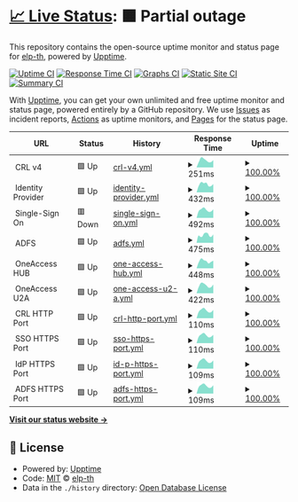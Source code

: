 # [📈 Live Status](https://elp-th.github.io/upptime): <!--live status--> **🟧 Partial outage**

This repository contains the open-source uptime monitor and status page for [elp-th](https://elp-th.github.io/upptime), powered by [Upptime](https://github.com/upptime/upptime).

[![Uptime CI](https://github.com/elp-th/upptime/workflows/Uptime%20CI/badge.svg)](https://github.com/elp-th/upptime/actions?query=workflow%3A%22Uptime+CI%22)
[![Response Time CI](https://github.com/elp-th/upptime/workflows/Response%20Time%20CI/badge.svg)](https://github.com/elp-th/upptime/actions?query=workflow%3A%22Response+Time+CI%22)
[![Graphs CI](https://github.com/elp-th/upptime/workflows/Graphs%20CI/badge.svg)](https://github.com/elp-th/upptime/actions?query=workflow%3A%22Graphs+CI%22)
[![Static Site CI](https://github.com/elp-th/upptime/workflows/Static%20Site%20CI/badge.svg)](https://github.com/elp-th/upptime/actions?query=workflow%3A%22Static+Site+CI%22)
[![Summary CI](https://github.com/elp-th/upptime/workflows/Summary%20CI/badge.svg)](https://github.com/elp-th/upptime/actions?query=workflow%3A%22Summary+CI%22)

With [Upptime](https://upptime.js.org), you can get your own unlimited and free uptime monitor and status page, powered entirely by a GitHub repository. We use [Issues](https://github.com/elp-th/upptime/issues) as incident reports, [Actions](https://github.com/elp-th/upptime/actions) as uptime monitors, and [Pages](https://elp-th.github.io/upptime) for the status page.

<!--start: status pages-->
<!-- This summary is generated by Upptime (https://github.com/upptime/upptime) -->
<!-- Do not edit this manually, your changes will be overwritten -->
<!-- prettier-ignore -->
| URL | Status | History | Response Time | Uptime |
| --- | ------ | ------- | ------------- | ------ |
| <img alt="" src="https://icons.duckduckgo.com/ip3/null.ico" height="13"> CRL v4 | 🟩 Up | [crl-v4.yml](https://github.com/elp-th/upptime/commits/HEAD/history/crl-v4.yml) | <details><summary><img alt="Response time graph" src="./graphs/crl-v4/response-time-week.png" height="20"> 251ms</summary><br><a href="https://elp-th.github.io/upptime/history/crl-v4"><img alt="Response time 283" src="https://img.shields.io/endpoint?url=https%3A%2F%2Fraw.githubusercontent.com%2Felp-th%2Fupptime%2FHEAD%2Fapi%2Fcrl-v4%2Fresponse-time.json"></a><br><a href="https://elp-th.github.io/upptime/history/crl-v4"><img alt="24-hour response time 255" src="https://img.shields.io/endpoint?url=https%3A%2F%2Fraw.githubusercontent.com%2Felp-th%2Fupptime%2FHEAD%2Fapi%2Fcrl-v4%2Fresponse-time-day.json"></a><br><a href="https://elp-th.github.io/upptime/history/crl-v4"><img alt="7-day response time 251" src="https://img.shields.io/endpoint?url=https%3A%2F%2Fraw.githubusercontent.com%2Felp-th%2Fupptime%2FHEAD%2Fapi%2Fcrl-v4%2Fresponse-time-week.json"></a><br><a href="https://elp-th.github.io/upptime/history/crl-v4"><img alt="30-day response time 236" src="https://img.shields.io/endpoint?url=https%3A%2F%2Fraw.githubusercontent.com%2Felp-th%2Fupptime%2FHEAD%2Fapi%2Fcrl-v4%2Fresponse-time-month.json"></a><br><a href="https://elp-th.github.io/upptime/history/crl-v4"><img alt="1-year response time 242" src="https://img.shields.io/endpoint?url=https%3A%2F%2Fraw.githubusercontent.com%2Felp-th%2Fupptime%2FHEAD%2Fapi%2Fcrl-v4%2Fresponse-time-year.json"></a></details> | <details><summary><a href="https://elp-th.github.io/upptime/history/crl-v4">100.00%</a></summary><a href="https://elp-th.github.io/upptime/history/crl-v4"><img alt="All-time uptime 99.99%" src="https://img.shields.io/endpoint?url=https%3A%2F%2Fraw.githubusercontent.com%2Felp-th%2Fupptime%2FHEAD%2Fapi%2Fcrl-v4%2Fuptime.json"></a><br><a href="https://elp-th.github.io/upptime/history/crl-v4"><img alt="24-hour uptime 100.00%" src="https://img.shields.io/endpoint?url=https%3A%2F%2Fraw.githubusercontent.com%2Felp-th%2Fupptime%2FHEAD%2Fapi%2Fcrl-v4%2Fuptime-day.json"></a><br><a href="https://elp-th.github.io/upptime/history/crl-v4"><img alt="7-day uptime 100.00%" src="https://img.shields.io/endpoint?url=https%3A%2F%2Fraw.githubusercontent.com%2Felp-th%2Fupptime%2FHEAD%2Fapi%2Fcrl-v4%2Fuptime-week.json"></a><br><a href="https://elp-th.github.io/upptime/history/crl-v4"><img alt="30-day uptime 99.88%" src="https://img.shields.io/endpoint?url=https%3A%2F%2Fraw.githubusercontent.com%2Felp-th%2Fupptime%2FHEAD%2Fapi%2Fcrl-v4%2Fuptime-month.json"></a><br><a href="https://elp-th.github.io/upptime/history/crl-v4"><img alt="1-year uptime 99.97%" src="https://img.shields.io/endpoint?url=https%3A%2F%2Fraw.githubusercontent.com%2Felp-th%2Fupptime%2FHEAD%2Fapi%2Fcrl-v4%2Fuptime-year.json"></a></details>
| <img alt="" src="https://icons.duckduckgo.com/ip3/null.ico" height="13"> Identity Provider | 🟩 Up | [identity-provider.yml](https://github.com/elp-th/upptime/commits/HEAD/history/identity-provider.yml) | <details><summary><img alt="Response time graph" src="./graphs/identity-provider/response-time-week.png" height="20"> 432ms</summary><br><a href="https://elp-th.github.io/upptime/history/identity-provider"><img alt="Response time 450" src="https://img.shields.io/endpoint?url=https%3A%2F%2Fraw.githubusercontent.com%2Felp-th%2Fupptime%2FHEAD%2Fapi%2Fidentity-provider%2Fresponse-time.json"></a><br><a href="https://elp-th.github.io/upptime/history/identity-provider"><img alt="24-hour response time 438" src="https://img.shields.io/endpoint?url=https%3A%2F%2Fraw.githubusercontent.com%2Felp-th%2Fupptime%2FHEAD%2Fapi%2Fidentity-provider%2Fresponse-time-day.json"></a><br><a href="https://elp-th.github.io/upptime/history/identity-provider"><img alt="7-day response time 432" src="https://img.shields.io/endpoint?url=https%3A%2F%2Fraw.githubusercontent.com%2Felp-th%2Fupptime%2FHEAD%2Fapi%2Fidentity-provider%2Fresponse-time-week.json"></a><br><a href="https://elp-th.github.io/upptime/history/identity-provider"><img alt="30-day response time 392" src="https://img.shields.io/endpoint?url=https%3A%2F%2Fraw.githubusercontent.com%2Felp-th%2Fupptime%2FHEAD%2Fapi%2Fidentity-provider%2Fresponse-time-month.json"></a><br><a href="https://elp-th.github.io/upptime/history/identity-provider"><img alt="1-year response time 404" src="https://img.shields.io/endpoint?url=https%3A%2F%2Fraw.githubusercontent.com%2Felp-th%2Fupptime%2FHEAD%2Fapi%2Fidentity-provider%2Fresponse-time-year.json"></a></details> | <details><summary><a href="https://elp-th.github.io/upptime/history/identity-provider">100.00%</a></summary><a href="https://elp-th.github.io/upptime/history/identity-provider"><img alt="All-time uptime 99.74%" src="https://img.shields.io/endpoint?url=https%3A%2F%2Fraw.githubusercontent.com%2Felp-th%2Fupptime%2FHEAD%2Fapi%2Fidentity-provider%2Fuptime.json"></a><br><a href="https://elp-th.github.io/upptime/history/identity-provider"><img alt="24-hour uptime 100.00%" src="https://img.shields.io/endpoint?url=https%3A%2F%2Fraw.githubusercontent.com%2Felp-th%2Fupptime%2FHEAD%2Fapi%2Fidentity-provider%2Fuptime-day.json"></a><br><a href="https://elp-th.github.io/upptime/history/identity-provider"><img alt="7-day uptime 100.00%" src="https://img.shields.io/endpoint?url=https%3A%2F%2Fraw.githubusercontent.com%2Felp-th%2Fupptime%2FHEAD%2Fapi%2Fidentity-provider%2Fuptime-week.json"></a><br><a href="https://elp-th.github.io/upptime/history/identity-provider"><img alt="30-day uptime 99.82%" src="https://img.shields.io/endpoint?url=https%3A%2F%2Fraw.githubusercontent.com%2Felp-th%2Fupptime%2FHEAD%2Fapi%2Fidentity-provider%2Fuptime-month.json"></a><br><a href="https://elp-th.github.io/upptime/history/identity-provider"><img alt="1-year uptime 99.96%" src="https://img.shields.io/endpoint?url=https%3A%2F%2Fraw.githubusercontent.com%2Felp-th%2Fupptime%2FHEAD%2Fapi%2Fidentity-provider%2Fuptime-year.json"></a></details>
| <img alt="" src="https://icons.duckduckgo.com/ip3/null.ico" height="13"> Single-Sign On | 🟥 Down | [single-sign-on.yml](https://github.com/elp-th/upptime/commits/HEAD/history/single-sign-on.yml) | <details><summary><img alt="Response time graph" src="./graphs/single-sign-on/response-time-week.png" height="20"> 492ms</summary><br><a href="https://elp-th.github.io/upptime/history/single-sign-on"><img alt="Response time 555" src="https://img.shields.io/endpoint?url=https%3A%2F%2Fraw.githubusercontent.com%2Felp-th%2Fupptime%2FHEAD%2Fapi%2Fsingle-sign-on%2Fresponse-time.json"></a><br><a href="https://elp-th.github.io/upptime/history/single-sign-on"><img alt="24-hour response time 525" src="https://img.shields.io/endpoint?url=https%3A%2F%2Fraw.githubusercontent.com%2Felp-th%2Fupptime%2FHEAD%2Fapi%2Fsingle-sign-on%2Fresponse-time-day.json"></a><br><a href="https://elp-th.github.io/upptime/history/single-sign-on"><img alt="7-day response time 492" src="https://img.shields.io/endpoint?url=https%3A%2F%2Fraw.githubusercontent.com%2Felp-th%2Fupptime%2FHEAD%2Fapi%2Fsingle-sign-on%2Fresponse-time-week.json"></a><br><a href="https://elp-th.github.io/upptime/history/single-sign-on"><img alt="30-day response time 478" src="https://img.shields.io/endpoint?url=https%3A%2F%2Fraw.githubusercontent.com%2Felp-th%2Fupptime%2FHEAD%2Fapi%2Fsingle-sign-on%2Fresponse-time-month.json"></a><br><a href="https://elp-th.github.io/upptime/history/single-sign-on"><img alt="1-year response time 535" src="https://img.shields.io/endpoint?url=https%3A%2F%2Fraw.githubusercontent.com%2Felp-th%2Fupptime%2FHEAD%2Fapi%2Fsingle-sign-on%2Fresponse-time-year.json"></a></details> | <details><summary><a href="https://elp-th.github.io/upptime/history/single-sign-on">100.00%</a></summary><a href="https://elp-th.github.io/upptime/history/single-sign-on"><img alt="All-time uptime 99.94%" src="https://img.shields.io/endpoint?url=https%3A%2F%2Fraw.githubusercontent.com%2Felp-th%2Fupptime%2FHEAD%2Fapi%2Fsingle-sign-on%2Fuptime.json"></a><br><a href="https://elp-th.github.io/upptime/history/single-sign-on"><img alt="24-hour uptime 99.99%" src="https://img.shields.io/endpoint?url=https%3A%2F%2Fraw.githubusercontent.com%2Felp-th%2Fupptime%2FHEAD%2Fapi%2Fsingle-sign-on%2Fuptime-day.json"></a><br><a href="https://elp-th.github.io/upptime/history/single-sign-on"><img alt="7-day uptime 100.00%" src="https://img.shields.io/endpoint?url=https%3A%2F%2Fraw.githubusercontent.com%2Felp-th%2Fupptime%2FHEAD%2Fapi%2Fsingle-sign-on%2Fuptime-week.json"></a><br><a href="https://elp-th.github.io/upptime/history/single-sign-on"><img alt="30-day uptime 99.88%" src="https://img.shields.io/endpoint?url=https%3A%2F%2Fraw.githubusercontent.com%2Felp-th%2Fupptime%2FHEAD%2Fapi%2Fsingle-sign-on%2Fuptime-month.json"></a><br><a href="https://elp-th.github.io/upptime/history/single-sign-on"><img alt="1-year uptime 99.95%" src="https://img.shields.io/endpoint?url=https%3A%2F%2Fraw.githubusercontent.com%2Felp-th%2Fupptime%2FHEAD%2Fapi%2Fsingle-sign-on%2Fuptime-year.json"></a></details>
| <img alt="" src="https://icons.duckduckgo.com/ip3/null.ico" height="13"> ADFS | 🟩 Up | [adfs.yml](https://github.com/elp-th/upptime/commits/HEAD/history/adfs.yml) | <details><summary><img alt="Response time graph" src="./graphs/adfs/response-time-week.png" height="20"> 475ms</summary><br><a href="https://elp-th.github.io/upptime/history/adfs"><img alt="Response time 496" src="https://img.shields.io/endpoint?url=https%3A%2F%2Fraw.githubusercontent.com%2Felp-th%2Fupptime%2FHEAD%2Fapi%2Fadfs%2Fresponse-time.json"></a><br><a href="https://elp-th.github.io/upptime/history/adfs"><img alt="24-hour response time 520" src="https://img.shields.io/endpoint?url=https%3A%2F%2Fraw.githubusercontent.com%2Felp-th%2Fupptime%2FHEAD%2Fapi%2Fadfs%2Fresponse-time-day.json"></a><br><a href="https://elp-th.github.io/upptime/history/adfs"><img alt="7-day response time 475" src="https://img.shields.io/endpoint?url=https%3A%2F%2Fraw.githubusercontent.com%2Felp-th%2Fupptime%2FHEAD%2Fapi%2Fadfs%2Fresponse-time-week.json"></a><br><a href="https://elp-th.github.io/upptime/history/adfs"><img alt="30-day response time 471" src="https://img.shields.io/endpoint?url=https%3A%2F%2Fraw.githubusercontent.com%2Felp-th%2Fupptime%2FHEAD%2Fapi%2Fadfs%2Fresponse-time-month.json"></a><br><a href="https://elp-th.github.io/upptime/history/adfs"><img alt="1-year response time 471" src="https://img.shields.io/endpoint?url=https%3A%2F%2Fraw.githubusercontent.com%2Felp-th%2Fupptime%2FHEAD%2Fapi%2Fadfs%2Fresponse-time-year.json"></a></details> | <details><summary><a href="https://elp-th.github.io/upptime/history/adfs">100.00%</a></summary><a href="https://elp-th.github.io/upptime/history/adfs"><img alt="All-time uptime 99.87%" src="https://img.shields.io/endpoint?url=https%3A%2F%2Fraw.githubusercontent.com%2Felp-th%2Fupptime%2FHEAD%2Fapi%2Fadfs%2Fuptime.json"></a><br><a href="https://elp-th.github.io/upptime/history/adfs"><img alt="24-hour uptime 100.00%" src="https://img.shields.io/endpoint?url=https%3A%2F%2Fraw.githubusercontent.com%2Felp-th%2Fupptime%2FHEAD%2Fapi%2Fadfs%2Fuptime-day.json"></a><br><a href="https://elp-th.github.io/upptime/history/adfs"><img alt="7-day uptime 100.00%" src="https://img.shields.io/endpoint?url=https%3A%2F%2Fraw.githubusercontent.com%2Felp-th%2Fupptime%2FHEAD%2Fapi%2Fadfs%2Fuptime-week.json"></a><br><a href="https://elp-th.github.io/upptime/history/adfs"><img alt="30-day uptime 99.89%" src="https://img.shields.io/endpoint?url=https%3A%2F%2Fraw.githubusercontent.com%2Felp-th%2Fupptime%2FHEAD%2Fapi%2Fadfs%2Fuptime-month.json"></a><br><a href="https://elp-th.github.io/upptime/history/adfs"><img alt="1-year uptime 99.75%" src="https://img.shields.io/endpoint?url=https%3A%2F%2Fraw.githubusercontent.com%2Felp-th%2Fupptime%2FHEAD%2Fapi%2Fadfs%2Fuptime-year.json"></a></details>
| <img alt="" src="https://icons.duckduckgo.com/ip3/null.ico" height="13"> OneAccess HUB | 🟩 Up | [one-access-hub.yml](https://github.com/elp-th/upptime/commits/HEAD/history/one-access-hub.yml) | <details><summary><img alt="Response time graph" src="./graphs/one-access-hub/response-time-week.png" height="20"> 448ms</summary><br><a href="https://elp-th.github.io/upptime/history/one-access-hub"><img alt="Response time 413" src="https://img.shields.io/endpoint?url=https%3A%2F%2Fraw.githubusercontent.com%2Felp-th%2Fupptime%2FHEAD%2Fapi%2Fone-access-hub%2Fresponse-time.json"></a><br><a href="https://elp-th.github.io/upptime/history/one-access-hub"><img alt="24-hour response time 469" src="https://img.shields.io/endpoint?url=https%3A%2F%2Fraw.githubusercontent.com%2Felp-th%2Fupptime%2FHEAD%2Fapi%2Fone-access-hub%2Fresponse-time-day.json"></a><br><a href="https://elp-th.github.io/upptime/history/one-access-hub"><img alt="7-day response time 448" src="https://img.shields.io/endpoint?url=https%3A%2F%2Fraw.githubusercontent.com%2Felp-th%2Fupptime%2FHEAD%2Fapi%2Fone-access-hub%2Fresponse-time-week.json"></a><br><a href="https://elp-th.github.io/upptime/history/one-access-hub"><img alt="30-day response time 410" src="https://img.shields.io/endpoint?url=https%3A%2F%2Fraw.githubusercontent.com%2Felp-th%2Fupptime%2FHEAD%2Fapi%2Fone-access-hub%2Fresponse-time-month.json"></a><br><a href="https://elp-th.github.io/upptime/history/one-access-hub"><img alt="1-year response time 413" src="https://img.shields.io/endpoint?url=https%3A%2F%2Fraw.githubusercontent.com%2Felp-th%2Fupptime%2FHEAD%2Fapi%2Fone-access-hub%2Fresponse-time-year.json"></a></details> | <details><summary><a href="https://elp-th.github.io/upptime/history/one-access-hub">100.00%</a></summary><a href="https://elp-th.github.io/upptime/history/one-access-hub"><img alt="All-time uptime 81.76%" src="https://img.shields.io/endpoint?url=https%3A%2F%2Fraw.githubusercontent.com%2Felp-th%2Fupptime%2FHEAD%2Fapi%2Fone-access-hub%2Fuptime.json"></a><br><a href="https://elp-th.github.io/upptime/history/one-access-hub"><img alt="24-hour uptime 100.00%" src="https://img.shields.io/endpoint?url=https%3A%2F%2Fraw.githubusercontent.com%2Felp-th%2Fupptime%2FHEAD%2Fapi%2Fone-access-hub%2Fuptime-day.json"></a><br><a href="https://elp-th.github.io/upptime/history/one-access-hub"><img alt="7-day uptime 100.00%" src="https://img.shields.io/endpoint?url=https%3A%2F%2Fraw.githubusercontent.com%2Felp-th%2Fupptime%2FHEAD%2Fapi%2Fone-access-hub%2Fuptime-week.json"></a><br><a href="https://elp-th.github.io/upptime/history/one-access-hub"><img alt="30-day uptime 99.89%" src="https://img.shields.io/endpoint?url=https%3A%2F%2Fraw.githubusercontent.com%2Felp-th%2Fupptime%2FHEAD%2Fapi%2Fone-access-hub%2Fuptime-month.json"></a><br><a href="https://elp-th.github.io/upptime/history/one-access-hub"><img alt="1-year uptime 81.76%" src="https://img.shields.io/endpoint?url=https%3A%2F%2Fraw.githubusercontent.com%2Felp-th%2Fupptime%2FHEAD%2Fapi%2Fone-access-hub%2Fuptime-year.json"></a></details>
| <img alt="" src="https://icons.duckduckgo.com/ip3/null.ico" height="13"> OneAccess U2A | 🟩 Up | [one-access-u2-a.yml](https://github.com/elp-th/upptime/commits/HEAD/history/one-access-u2-a.yml) | <details><summary><img alt="Response time graph" src="./graphs/one-access-u2-a/response-time-week.png" height="20"> 422ms</summary><br><a href="https://elp-th.github.io/upptime/history/one-access-u2-a"><img alt="Response time 404" src="https://img.shields.io/endpoint?url=https%3A%2F%2Fraw.githubusercontent.com%2Felp-th%2Fupptime%2FHEAD%2Fapi%2Fone-access-u2-a%2Fresponse-time.json"></a><br><a href="https://elp-th.github.io/upptime/history/one-access-u2-a"><img alt="24-hour response time 461" src="https://img.shields.io/endpoint?url=https%3A%2F%2Fraw.githubusercontent.com%2Felp-th%2Fupptime%2FHEAD%2Fapi%2Fone-access-u2-a%2Fresponse-time-day.json"></a><br><a href="https://elp-th.github.io/upptime/history/one-access-u2-a"><img alt="7-day response time 422" src="https://img.shields.io/endpoint?url=https%3A%2F%2Fraw.githubusercontent.com%2Felp-th%2Fupptime%2FHEAD%2Fapi%2Fone-access-u2-a%2Fresponse-time-week.json"></a><br><a href="https://elp-th.github.io/upptime/history/one-access-u2-a"><img alt="30-day response time 396" src="https://img.shields.io/endpoint?url=https%3A%2F%2Fraw.githubusercontent.com%2Felp-th%2Fupptime%2FHEAD%2Fapi%2Fone-access-u2-a%2Fresponse-time-month.json"></a><br><a href="https://elp-th.github.io/upptime/history/one-access-u2-a"><img alt="1-year response time 404" src="https://img.shields.io/endpoint?url=https%3A%2F%2Fraw.githubusercontent.com%2Felp-th%2Fupptime%2FHEAD%2Fapi%2Fone-access-u2-a%2Fresponse-time-year.json"></a></details> | <details><summary><a href="https://elp-th.github.io/upptime/history/one-access-u2-a">100.00%</a></summary><a href="https://elp-th.github.io/upptime/history/one-access-u2-a"><img alt="All-time uptime 81.80%" src="https://img.shields.io/endpoint?url=https%3A%2F%2Fraw.githubusercontent.com%2Felp-th%2Fupptime%2FHEAD%2Fapi%2Fone-access-u2-a%2Fuptime.json"></a><br><a href="https://elp-th.github.io/upptime/history/one-access-u2-a"><img alt="24-hour uptime 100.00%" src="https://img.shields.io/endpoint?url=https%3A%2F%2Fraw.githubusercontent.com%2Felp-th%2Fupptime%2FHEAD%2Fapi%2Fone-access-u2-a%2Fuptime-day.json"></a><br><a href="https://elp-th.github.io/upptime/history/one-access-u2-a"><img alt="7-day uptime 100.00%" src="https://img.shields.io/endpoint?url=https%3A%2F%2Fraw.githubusercontent.com%2Felp-th%2Fupptime%2FHEAD%2Fapi%2Fone-access-u2-a%2Fuptime-week.json"></a><br><a href="https://elp-th.github.io/upptime/history/one-access-u2-a"><img alt="30-day uptime 99.89%" src="https://img.shields.io/endpoint?url=https%3A%2F%2Fraw.githubusercontent.com%2Felp-th%2Fupptime%2FHEAD%2Fapi%2Fone-access-u2-a%2Fuptime-month.json"></a><br><a href="https://elp-th.github.io/upptime/history/one-access-u2-a"><img alt="1-year uptime 81.80%" src="https://img.shields.io/endpoint?url=https%3A%2F%2Fraw.githubusercontent.com%2Felp-th%2Fupptime%2FHEAD%2Fapi%2Fone-access-u2-a%2Fuptime-year.json"></a></details>
| <img alt="" src="https://icons.duckduckgo.com/ip3/null.ico" height="13"> CRL HTTP Port | 🟩 Up | [crl-http-port.yml](https://github.com/elp-th/upptime/commits/HEAD/history/crl-http-port.yml) | <details><summary><img alt="Response time graph" src="./graphs/crl-http-port/response-time-week.png" height="20"> 110ms</summary><br><a href="https://elp-th.github.io/upptime/history/crl-http-port"><img alt="Response time 104" src="https://img.shields.io/endpoint?url=https%3A%2F%2Fraw.githubusercontent.com%2Felp-th%2Fupptime%2FHEAD%2Fapi%2Fcrl-http-port%2Fresponse-time.json"></a><br><a href="https://elp-th.github.io/upptime/history/crl-http-port"><img alt="24-hour response time 116" src="https://img.shields.io/endpoint?url=https%3A%2F%2Fraw.githubusercontent.com%2Felp-th%2Fupptime%2FHEAD%2Fapi%2Fcrl-http-port%2Fresponse-time-day.json"></a><br><a href="https://elp-th.github.io/upptime/history/crl-http-port"><img alt="7-day response time 110" src="https://img.shields.io/endpoint?url=https%3A%2F%2Fraw.githubusercontent.com%2Felp-th%2Fupptime%2FHEAD%2Fapi%2Fcrl-http-port%2Fresponse-time-week.json"></a><br><a href="https://elp-th.github.io/upptime/history/crl-http-port"><img alt="30-day response time 105" src="https://img.shields.io/endpoint?url=https%3A%2F%2Fraw.githubusercontent.com%2Felp-th%2Fupptime%2FHEAD%2Fapi%2Fcrl-http-port%2Fresponse-time-month.json"></a><br><a href="https://elp-th.github.io/upptime/history/crl-http-port"><img alt="1-year response time 103" src="https://img.shields.io/endpoint?url=https%3A%2F%2Fraw.githubusercontent.com%2Felp-th%2Fupptime%2FHEAD%2Fapi%2Fcrl-http-port%2Fresponse-time-year.json"></a></details> | <details><summary><a href="https://elp-th.github.io/upptime/history/crl-http-port">100.00%</a></summary><a href="https://elp-th.github.io/upptime/history/crl-http-port"><img alt="All-time uptime 99.86%" src="https://img.shields.io/endpoint?url=https%3A%2F%2Fraw.githubusercontent.com%2Felp-th%2Fupptime%2FHEAD%2Fapi%2Fcrl-http-port%2Fuptime.json"></a><br><a href="https://elp-th.github.io/upptime/history/crl-http-port"><img alt="24-hour uptime 100.00%" src="https://img.shields.io/endpoint?url=https%3A%2F%2Fraw.githubusercontent.com%2Felp-th%2Fupptime%2FHEAD%2Fapi%2Fcrl-http-port%2Fuptime-day.json"></a><br><a href="https://elp-th.github.io/upptime/history/crl-http-port"><img alt="7-day uptime 100.00%" src="https://img.shields.io/endpoint?url=https%3A%2F%2Fraw.githubusercontent.com%2Felp-th%2Fupptime%2FHEAD%2Fapi%2Fcrl-http-port%2Fuptime-week.json"></a><br><a href="https://elp-th.github.io/upptime/history/crl-http-port"><img alt="30-day uptime 99.95%" src="https://img.shields.io/endpoint?url=https%3A%2F%2Fraw.githubusercontent.com%2Felp-th%2Fupptime%2FHEAD%2Fapi%2Fcrl-http-port%2Fuptime-month.json"></a><br><a href="https://elp-th.github.io/upptime/history/crl-http-port"><img alt="1-year uptime 99.99%" src="https://img.shields.io/endpoint?url=https%3A%2F%2Fraw.githubusercontent.com%2Felp-th%2Fupptime%2FHEAD%2Fapi%2Fcrl-http-port%2Fuptime-year.json"></a></details>
| <img alt="" src="https://icons.duckduckgo.com/ip3/null.ico" height="13"> SSO HTTPS Port | 🟩 Up | [sso-https-port.yml](https://github.com/elp-th/upptime/commits/HEAD/history/sso-https-port.yml) | <details><summary><img alt="Response time graph" src="./graphs/sso-https-port/response-time-week.png" height="20"> 110ms</summary><br><a href="https://elp-th.github.io/upptime/history/sso-https-port"><img alt="Response time 104" src="https://img.shields.io/endpoint?url=https%3A%2F%2Fraw.githubusercontent.com%2Felp-th%2Fupptime%2FHEAD%2Fapi%2Fsso-https-port%2Fresponse-time.json"></a><br><a href="https://elp-th.github.io/upptime/history/sso-https-port"><img alt="24-hour response time 117" src="https://img.shields.io/endpoint?url=https%3A%2F%2Fraw.githubusercontent.com%2Felp-th%2Fupptime%2FHEAD%2Fapi%2Fsso-https-port%2Fresponse-time-day.json"></a><br><a href="https://elp-th.github.io/upptime/history/sso-https-port"><img alt="7-day response time 110" src="https://img.shields.io/endpoint?url=https%3A%2F%2Fraw.githubusercontent.com%2Felp-th%2Fupptime%2FHEAD%2Fapi%2Fsso-https-port%2Fresponse-time-week.json"></a><br><a href="https://elp-th.github.io/upptime/history/sso-https-port"><img alt="30-day response time 105" src="https://img.shields.io/endpoint?url=https%3A%2F%2Fraw.githubusercontent.com%2Felp-th%2Fupptime%2FHEAD%2Fapi%2Fsso-https-port%2Fresponse-time-month.json"></a><br><a href="https://elp-th.github.io/upptime/history/sso-https-port"><img alt="1-year response time 103" src="https://img.shields.io/endpoint?url=https%3A%2F%2Fraw.githubusercontent.com%2Felp-th%2Fupptime%2FHEAD%2Fapi%2Fsso-https-port%2Fresponse-time-year.json"></a></details> | <details><summary><a href="https://elp-th.github.io/upptime/history/sso-https-port">100.00%</a></summary><a href="https://elp-th.github.io/upptime/history/sso-https-port"><img alt="All-time uptime 99.86%" src="https://img.shields.io/endpoint?url=https%3A%2F%2Fraw.githubusercontent.com%2Felp-th%2Fupptime%2FHEAD%2Fapi%2Fsso-https-port%2Fuptime.json"></a><br><a href="https://elp-th.github.io/upptime/history/sso-https-port"><img alt="24-hour uptime 100.00%" src="https://img.shields.io/endpoint?url=https%3A%2F%2Fraw.githubusercontent.com%2Felp-th%2Fupptime%2FHEAD%2Fapi%2Fsso-https-port%2Fuptime-day.json"></a><br><a href="https://elp-th.github.io/upptime/history/sso-https-port"><img alt="7-day uptime 100.00%" src="https://img.shields.io/endpoint?url=https%3A%2F%2Fraw.githubusercontent.com%2Felp-th%2Fupptime%2FHEAD%2Fapi%2Fsso-https-port%2Fuptime-week.json"></a><br><a href="https://elp-th.github.io/upptime/history/sso-https-port"><img alt="30-day uptime 99.95%" src="https://img.shields.io/endpoint?url=https%3A%2F%2Fraw.githubusercontent.com%2Felp-th%2Fupptime%2FHEAD%2Fapi%2Fsso-https-port%2Fuptime-month.json"></a><br><a href="https://elp-th.github.io/upptime/history/sso-https-port"><img alt="1-year uptime 99.99%" src="https://img.shields.io/endpoint?url=https%3A%2F%2Fraw.githubusercontent.com%2Felp-th%2Fupptime%2FHEAD%2Fapi%2Fsso-https-port%2Fuptime-year.json"></a></details>
| <img alt="" src="https://icons.duckduckgo.com/ip3/null.ico" height="13"> IdP HTTPS Port | 🟩 Up | [id-p-https-port.yml](https://github.com/elp-th/upptime/commits/HEAD/history/id-p-https-port.yml) | <details><summary><img alt="Response time graph" src="./graphs/id-p-https-port/response-time-week.png" height="20"> 109ms</summary><br><a href="https://elp-th.github.io/upptime/history/id-p-https-port"><img alt="Response time 104" src="https://img.shields.io/endpoint?url=https%3A%2F%2Fraw.githubusercontent.com%2Felp-th%2Fupptime%2FHEAD%2Fapi%2Fid-p-https-port%2Fresponse-time.json"></a><br><a href="https://elp-th.github.io/upptime/history/id-p-https-port"><img alt="24-hour response time 115" src="https://img.shields.io/endpoint?url=https%3A%2F%2Fraw.githubusercontent.com%2Felp-th%2Fupptime%2FHEAD%2Fapi%2Fid-p-https-port%2Fresponse-time-day.json"></a><br><a href="https://elp-th.github.io/upptime/history/id-p-https-port"><img alt="7-day response time 109" src="https://img.shields.io/endpoint?url=https%3A%2F%2Fraw.githubusercontent.com%2Felp-th%2Fupptime%2FHEAD%2Fapi%2Fid-p-https-port%2Fresponse-time-week.json"></a><br><a href="https://elp-th.github.io/upptime/history/id-p-https-port"><img alt="30-day response time 105" src="https://img.shields.io/endpoint?url=https%3A%2F%2Fraw.githubusercontent.com%2Felp-th%2Fupptime%2FHEAD%2Fapi%2Fid-p-https-port%2Fresponse-time-month.json"></a><br><a href="https://elp-th.github.io/upptime/history/id-p-https-port"><img alt="1-year response time 103" src="https://img.shields.io/endpoint?url=https%3A%2F%2Fraw.githubusercontent.com%2Felp-th%2Fupptime%2FHEAD%2Fapi%2Fid-p-https-port%2Fresponse-time-year.json"></a></details> | <details><summary><a href="https://elp-th.github.io/upptime/history/id-p-https-port">100.00%</a></summary><a href="https://elp-th.github.io/upptime/history/id-p-https-port"><img alt="All-time uptime 99.86%" src="https://img.shields.io/endpoint?url=https%3A%2F%2Fraw.githubusercontent.com%2Felp-th%2Fupptime%2FHEAD%2Fapi%2Fid-p-https-port%2Fuptime.json"></a><br><a href="https://elp-th.github.io/upptime/history/id-p-https-port"><img alt="24-hour uptime 100.00%" src="https://img.shields.io/endpoint?url=https%3A%2F%2Fraw.githubusercontent.com%2Felp-th%2Fupptime%2FHEAD%2Fapi%2Fid-p-https-port%2Fuptime-day.json"></a><br><a href="https://elp-th.github.io/upptime/history/id-p-https-port"><img alt="7-day uptime 100.00%" src="https://img.shields.io/endpoint?url=https%3A%2F%2Fraw.githubusercontent.com%2Felp-th%2Fupptime%2FHEAD%2Fapi%2Fid-p-https-port%2Fuptime-week.json"></a><br><a href="https://elp-th.github.io/upptime/history/id-p-https-port"><img alt="30-day uptime 99.95%" src="https://img.shields.io/endpoint?url=https%3A%2F%2Fraw.githubusercontent.com%2Felp-th%2Fupptime%2FHEAD%2Fapi%2Fid-p-https-port%2Fuptime-month.json"></a><br><a href="https://elp-th.github.io/upptime/history/id-p-https-port"><img alt="1-year uptime 99.99%" src="https://img.shields.io/endpoint?url=https%3A%2F%2Fraw.githubusercontent.com%2Felp-th%2Fupptime%2FHEAD%2Fapi%2Fid-p-https-port%2Fuptime-year.json"></a></details>
| <img alt="" src="https://icons.duckduckgo.com/ip3/null.ico" height="13"> ADFS HTTPS Port | 🟩 Up | [adfs-https-port.yml](https://github.com/elp-th/upptime/commits/HEAD/history/adfs-https-port.yml) | <details><summary><img alt="Response time graph" src="./graphs/adfs-https-port/response-time-week.png" height="20"> 109ms</summary><br><a href="https://elp-th.github.io/upptime/history/adfs-https-port"><img alt="Response time 104" src="https://img.shields.io/endpoint?url=https%3A%2F%2Fraw.githubusercontent.com%2Felp-th%2Fupptime%2FHEAD%2Fapi%2Fadfs-https-port%2Fresponse-time.json"></a><br><a href="https://elp-th.github.io/upptime/history/adfs-https-port"><img alt="24-hour response time 117" src="https://img.shields.io/endpoint?url=https%3A%2F%2Fraw.githubusercontent.com%2Felp-th%2Fupptime%2FHEAD%2Fapi%2Fadfs-https-port%2Fresponse-time-day.json"></a><br><a href="https://elp-th.github.io/upptime/history/adfs-https-port"><img alt="7-day response time 109" src="https://img.shields.io/endpoint?url=https%3A%2F%2Fraw.githubusercontent.com%2Felp-th%2Fupptime%2FHEAD%2Fapi%2Fadfs-https-port%2Fresponse-time-week.json"></a><br><a href="https://elp-th.github.io/upptime/history/adfs-https-port"><img alt="30-day response time 105" src="https://img.shields.io/endpoint?url=https%3A%2F%2Fraw.githubusercontent.com%2Felp-th%2Fupptime%2FHEAD%2Fapi%2Fadfs-https-port%2Fresponse-time-month.json"></a><br><a href="https://elp-th.github.io/upptime/history/adfs-https-port"><img alt="1-year response time 103" src="https://img.shields.io/endpoint?url=https%3A%2F%2Fraw.githubusercontent.com%2Felp-th%2Fupptime%2FHEAD%2Fapi%2Fadfs-https-port%2Fresponse-time-year.json"></a></details> | <details><summary><a href="https://elp-th.github.io/upptime/history/adfs-https-port">100.00%</a></summary><a href="https://elp-th.github.io/upptime/history/adfs-https-port"><img alt="All-time uptime 99.70%" src="https://img.shields.io/endpoint?url=https%3A%2F%2Fraw.githubusercontent.com%2Felp-th%2Fupptime%2FHEAD%2Fapi%2Fadfs-https-port%2Fuptime.json"></a><br><a href="https://elp-th.github.io/upptime/history/adfs-https-port"><img alt="24-hour uptime 100.00%" src="https://img.shields.io/endpoint?url=https%3A%2F%2Fraw.githubusercontent.com%2Felp-th%2Fupptime%2FHEAD%2Fapi%2Fadfs-https-port%2Fuptime-day.json"></a><br><a href="https://elp-th.github.io/upptime/history/adfs-https-port"><img alt="7-day uptime 100.00%" src="https://img.shields.io/endpoint?url=https%3A%2F%2Fraw.githubusercontent.com%2Felp-th%2Fupptime%2FHEAD%2Fapi%2Fadfs-https-port%2Fuptime-week.json"></a><br><a href="https://elp-th.github.io/upptime/history/adfs-https-port"><img alt="30-day uptime 99.95%" src="https://img.shields.io/endpoint?url=https%3A%2F%2Fraw.githubusercontent.com%2Felp-th%2Fupptime%2FHEAD%2Fapi%2Fadfs-https-port%2Fuptime-month.json"></a><br><a href="https://elp-th.github.io/upptime/history/adfs-https-port"><img alt="1-year uptime 99.97%" src="https://img.shields.io/endpoint?url=https%3A%2F%2Fraw.githubusercontent.com%2Felp-th%2Fupptime%2FHEAD%2Fapi%2Fadfs-https-port%2Fuptime-year.json"></a></details>

<!--end: status pages-->

[**Visit our status website →**](https://elp-th.github.io/upptime)

## 📄 License

- Powered by: [Upptime](https://github.com/upptime/upptime)
- Code: [MIT](./LICENSE) © [elp-th](https://elp-th.github.io/upptime)
- Data in the `./history` directory: [Open Database License](https://opendatacommons.org/licenses/odbl/1-0/)
